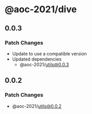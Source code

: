 # @aoc-2021/dive

## 0.0.3

### Patch Changes

- Update to use a compatible version
- Updated dependencies
  - @aoc-2021/utils@0.0.3

## 0.0.2

### Patch Changes

- @aoc-2021/utils@0.0.2
